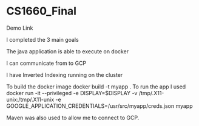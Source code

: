 # CS1660_Final
Demo Link

I completed the 3 main goals

  The java application is able to execute on docker
  
  I can communicate from to GCP
  
  I have Inverted Indexing running on the cluster
  

To build the docker image 
  docker build -t myapp .
To run the app I used 
  docker run -it --privileged -e DISPLAY=$DISPLAY -v /tmp/.X11-unix:/tmp/.X11-unix -e
  GOOGLE_APPLICATION_CREDENTIALS=/usr/src/myapp/creds.json myapp

Maven was also used to allow me to connect to GCP.



